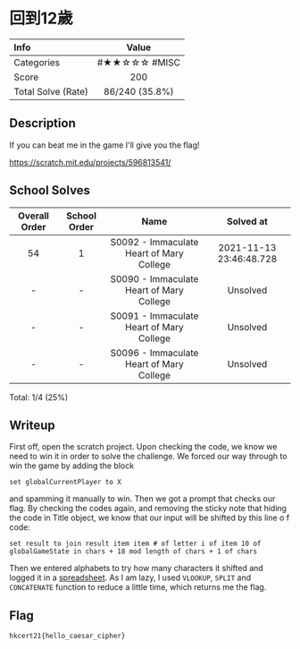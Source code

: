 # 回到12歲

| Info | Value |
| :--- | :-----: |
| Categories | #★★☆☆☆ #MISC |
| Score | 200 |
| Total Solve (Rate) | 86/240 (35.8%) |

## Description

If you can beat me in the game I'll give you the flag!

https://scratch.mit.edu/projects/596813541/

## School Solves
| Overall Order | School Order | Name | Solved at |
| :-: | :-: | :-: | :-: |
| 54 | 1 |  S0092 - Immaculate Heart of Mary College | 2021-11-13 23:46:48.728 |
| - | - |  S0090 - Immaculate Heart of Mary College | Unsolved |
| - | - | S0091 - Immaculate Heart of Mary College | Unsolved |
| - | - | S0096 - Immaculate Heart of Mary College | Unsolved |

Total: 1/4 (25%)

## Writeup
First off, open the scratch project. Upon checking the code, we know we need to win it in order to solve the challenge. We forced our way through to win the game by adding the block
```
set globalCurrentPlayer to X
```
and spamming it manually to win. Then we got a prompt that checks our flag. By checking the codes again, and removing the sticky note that hiding the code in Title object, we know that our input will be shifted by this line o f code:
```
set result to join result item item # of letter i of item 10 of globalGameState in chars + 18 mod length of chars + 1 of chars
```
Then we entered alphabets to try how many characters it shifted and logged it in a [spreadsheet](https://docs.google.com/spreadsheets/d/1fkpd4ReVCNndQRLFGAph-XBYUIU9Gf4RlK83OJX4ZTE/edit). As I am lazy, I used `VLOOKUP`, `SPLIT` and `CONCATENATE` function to reduce a little time, which returns me the flag.

## Flag
`hkcert21{hello_caesar_cipher}`